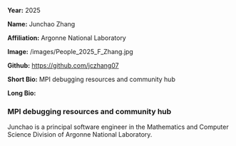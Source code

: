 **Year:** 2025

**Name:** Junchao Zhang

**Affiliation:** Argonne National Laboratory

**Image:** /images/People_2025_F_Zhang.jpg

**Github:** https://github.com/jczhang07

**Short Bio:** MPI debugging resources and community hub

**Long Bio:**

### MPI debugging resources and community hub

Junchao is a principal software engineer in the Mathematics and Computer Science Division of Argonne National Laboratory.

<!-- ### Selected Resources -->

<!-- <a href="url" class="link-row">Text</a> -->

